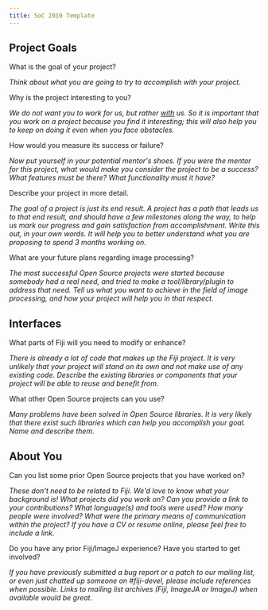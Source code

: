 ```yaml
---
title: SoC 2010 Template
---
```


## Project Goals

What is the goal of your project?

*Think about what you are going to try to accomplish with your project.*

Why is the project interesting to you?

*We do not want you to work for us, but rather <u>with</u> us. So it is important that you work on a project because you find it interesting; this will also help you to keep on doing it even when you face obstacles.*

How would you measure its success or failure?

*Now put yourself in your potential mentor's shoes. If you were the mentor for this project, what would make you consider the project to be a success? What features must be there? What functionality must it have?*

Describe your project in more detail.

*The goal of a project is just its end result. A project has a path that leads us to that end result, and should have a few milestones along the way, to help us mark our progress and gain satisfaction from accomplishment. Write this out, in your own words. It will help you to better understand what you are proposing to spend 3 months working on.*

What are your future plans regarding image processing?

*The most successful Open Source projects were started because somebody had a real need, and tried to make a tool/library/plugin to address that need. Tell us what you want to achieve in the field of image processing, and how your project will help you in that respect.*

## Interfaces

What parts of Fiji will you need to modify or enhance?

*There is already a lot of code that makes up the Fiji project. It is very unlikely that your project will stand on its own and not make use of any existing code. Describe the existing libraries or components that your project will be able to reuse and benefit from.*

What other Open Source projects can you use?

*Many problems have been solved in Open Source libraries. It is very likely that there exist such libraries which can help you accomplish your goal. Name and describe them.*

## About You

Can you list some prior Open Source projects that you have worked on?

*These don't need to be related to Fiji. We'd love to know what your background is! What projects did you work on? Can you provide a link to your contributions? What language(s) and tools were used? How many people were involved? What were the primary means of communication within the project? If you have a CV or resume online, please feel free to include a link.*

Do you have any prior Fiji/ImageJ experience? Have you started to get involved?

*If you have previously submitted a bug report or a patch to our mailing list, or even just chatted up someone on \#fiji-devel, please include references when possible. Links to mailing list archives (Fiji, ImageJA or ImageJ) when available would be great.*
